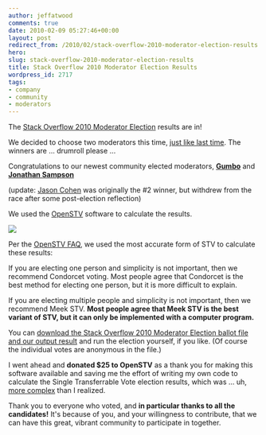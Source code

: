 ```yaml
---
author: jeffatwood
comments: true
date: 2010-02-09 05:27:46+00:00
layout: post
redirect_from: /2010/02/stack-overflow-2010-moderator-election-results
hero: 
slug: stack-overflow-2010-moderator-election-results
title: Stack Overflow 2010 Moderator Election Results
wordpress_id: 2717
tags:
- company
- community
- moderators
---
```



The [Stack Overflow 2010 Moderator Election](http://blog.stackoverflow.com/2010/02/stack-overflow-2010-moderator-election-begins/) results are in!



We decided to choose two moderators this time, [just like last time](http://blog.stackoverflow.com/2009/05/welcome-new-community-moderators/). The winners are ... drumroll please ...











Congratulations to our newest community elected moderators, **[Gumbo](http://stackoverflow.com/users/53114/gumbo)** and **[Jonathan Sampson](http://stackoverflow.com/users/54680/jonathan-sampson)**



(update: [Jason Cohen](http://stackoverflow.com/users/4926/jason-cohen) was originally the #2 winner, but withdrew from the race after some post-election reflection)



We used the [OpenSTV](http://www.openstv.org/) software to calculate the results.



[![](https://i.stack.imgur.com/MkLpY.png)](http://www.openstv.org/)



Per the [OpenSTV FAQ](http://www.openstv.org/faq), we used the most accurate form of STV to calculate these results:





>
If you are electing one person and simplicity is not important, then we recommend Condorcet voting. Most people agree that Condorcet is the best method for electing one person, but it is more difficult to explain.

> 
> 
If you are electing multiple people and simplicity is not important, then we recommend Meek STV. **Most people agree that Meek STV is the best variant of STV, but it can only be implemented with a computer program.**






You can [download the Stack Overflow 2010 Moderator Election ballot file and our output result](http://blog.stackoverflow.com/wp-content/uploads/stack-overflow-moderator-election-2010.zip) and run the election yourself, if you like. (Of course the individual votes are anonymous in the file.)



I went ahead and **donated $25 to OpenSTV** as a thank you for making this software available and saving me the effort of writing my own code to calculate the Single Transferrable Vote election results, which was ... uh, [more complex](http://en.wikipedia.org/wiki/Single_transferable_vote#Differing_counting_methods) than I realized.



Thank you to everyone who voted, and **in particular thanks to all the candidates!** It's because of you, and your willingness to contribute, that we can have this great, vibrant community to participate in together.

